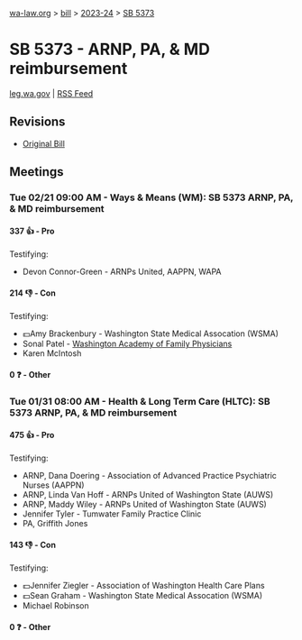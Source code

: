 [wa-law.org](/) > [bill](/bill/) > [2023-24](/bill/2023-24/) > [SB 5373](/bill/2023-24/sb/5373/)

# SB 5373 - ARNP, PA, & MD reimbursement
[leg.wa.gov](https://app.leg.wa.gov/billsummary?BillNumber=5373&Year=2023&Initiative=false) | [RSS Feed](./rss.xml)

## Revisions
* [Original Bill](1/)

## Meetings
### Tue 02/21 09:00 AM - Ways & Means (WM): SB 5373 ARNP, PA, & MD reimbursement
#### 337 👍 - Pro
Testifying:
* Devon Connor-Green - ARNPs United, AAPPN, WAPA

#### 214 👎 - Con
Testifying:
* 💵Amy Brackenbury - Washington State Medical Assocation (WSMA)
* Sonal Patel - [Washington Academy of Family Physicians](/org/washington_academy_of_family_physicians/)
* Karen McIntosh

#### 0 ❓ - Other

### Tue 01/31 08:00 AM - Health & Long Term Care (HLTC): SB 5373 ARNP, PA, & MD reimbursement
#### 475 👍 - Pro
Testifying:
* ARNP, Dana Doering - Association of Advanced Practice Psychiatric Nurses (AAPPN)
* ARNP, Linda Van Hoff - ARNPs United of Washington State (AUWS)
* ARNP, Maddy Wiley - ARNPs United of Washington State (AUWS)
* Jennifer Tyler - Tumwater Family Practice Clinic
* PA, Griffith Jones

#### 143 👎 - Con
Testifying:
* 💵Jennifer Ziegler - Association of Washington Health Care Plans
* 💵Sean Graham - Washington State Medical Assocation (WSMA)
* Michael Robinson

#### 0 ❓ - Other
